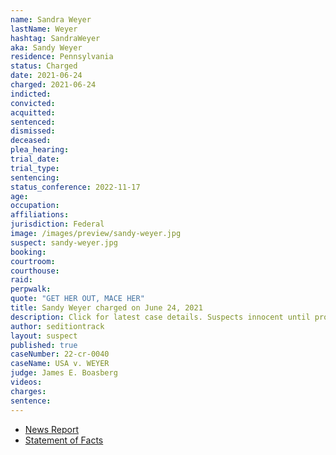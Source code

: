 ```yaml
---
name: Sandra Weyer
lastName: Weyer
hashtag: SandraWeyer
aka: Sandy Weyer
residence: Pennsylvania
status: Charged
date: 2021-06-24
charged: 2021-06-24
indicted:
convicted:
acquitted:
sentenced:
dismissed:
deceased:
plea_hearing:
trial_date:
trial_type:
sentencing:
status_conference: 2022-11-17
age:
occupation:
affiliations:
jurisdiction: Federal
image: /images/preview/sandy-weyer.jpg
suspect: sandy-weyer.jpg
booking:
courtroom:
courthouse:
raid:
perpwalk:
quote: "GET HER OUT, MACE HER"
title: Sandy Weyer charged on June 24, 2021
description: Click for latest case details. Suspects innocent until proven guilty.
author: seditiontrack
layout: suspect
published: true
caseNumber: 22-cr-0040
caseName: USA v. WEYER
judge: James E. Boasberg
videos:
charges:
sentence:
---
```

- [News Report](https://cumberlink.com/news/local/crime-and-courts/mechanicsburg-woman-faces-multiple-charges-related-to-capitol-riot-on-jan-6/article_7c4d0033-057c-5fe7-aeb8-030782d76f64.html)
- [Statement of Facts](https://www.justice.gov/usao-dc/case-multi-defendant/file/1407556/download)
